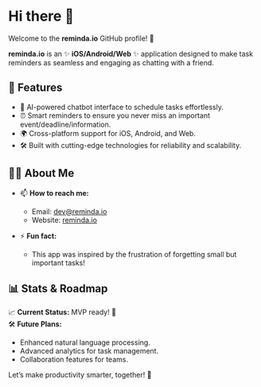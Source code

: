 # Hi there 👋  

Welcome to the **reminda.io** GitHub profile! 🚀  

**reminda.io** is an ✨ **iOS/Android/Web** ✨ application designed to make task reminders as seamless and engaging as chatting with a friend.  

## 🌟 Features  
- 🤖 AI-powered chatbot interface to schedule tasks effortlessly.  
- ⏰ Smart reminders to ensure you never miss an important event/deadline/information.
- 🌍 Cross-platform support for iOS, Android, and Web.  
- 🛠️ Built with cutting-edge technologies for reliability and scalability.  


## 👨‍💻 About Me  
- 📫 **How to reach me:**  
  - Email: [dev@reminda.io](mailto:dev@reminda.io)  
  - Website: [reminda.io](https://reminda.io)  

- ⚡ **Fun fact:**  
  - This app was inspired by the frustration of forgetting small but important tasks!  


## 📊 Stats & Roadmap  
📈 **Current Status:** MVP ready! 🎉  
🛠️ **Future Plans:**  
- Enhanced natural language processing.  
- Advanced analytics for task management.  
- Collaboration features for teams.  



Let’s make productivity smarter, together! 🌟  
